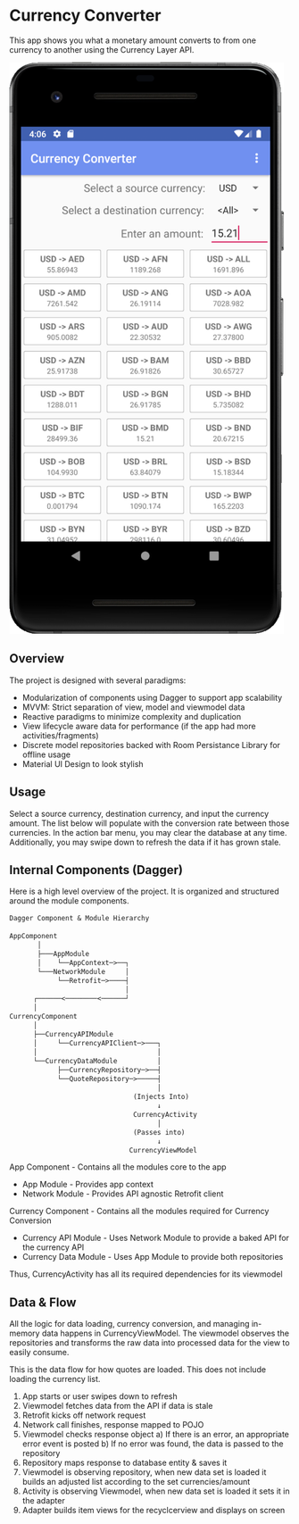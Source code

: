 # Currency Converter #

This app shows you what a monetary amount converts to from one currency to another using the Currency Layer API.

<img src="screenshots/screenshot_1.png"/>

## Overview ##

The project is designed with several paradigms:
* Modularization of components using Dagger to support app scalability
* MVVM: Strict separation of view, model and viewmodel data
* Reactive paradigms to minimize complexity and duplication
* View lifecycle aware data for performance (if the app had more activities/fragments)
* Discrete model repositories backed with Room Persistance Library for offline usage
* Material UI Design to look stylish

## Usage ##

Select a source currency, destination currency, and input the currency amount. The list below will populate with the conversion rate between those currencies. In the action bar menu, you may clear the database at any time. Additionally, you may swipe down to refresh the data if it has grown stale.

## Internal Components (Dagger) ##

Here is a high level overview of the project. It is organized and structured around the module components.

```
Dagger Component & Module Hierarchy
    
AppComponent
       │
       ├───AppModule
       │    └──AppContext─>──┐
       └───NetworkModule     │
            └──Retrofit─>────┤
                             │
      ┌──────<────────<──────┘
      │    
CurrencyComponent
      │
      ├──CurrencyAPIModule
      │     └──CurrencyAPIClient─>───┐
      │                              │
      └──CurrencyDataModule          │
            ├──CurrencyRepository─>──┤
            └──QuoteRepository─>─────┤
                                     │
                               (Injects Into)
                                     ↓
                               CurrencyActivity
                                     │
                               (Passes into)
                                     ↓
                              CurrencyViewModel
```

App Component - Contains all the modules core to the app
* App Module - Provides app context
* Network Module - Provides API agnostic Retrofit client  

Currency Component - Contains all the modules required for Currency Conversion
* Currency API Module - Uses Network Module to provide a baked API for the currency API
* Currency Data Module - Uses App Module to provide both repositories

Thus, CurrencyActivity has all its required dependencies for its viewmodel 

## Data & Flow ##

All the logic for data loading, currency conversion, and managing in-memory data happens in CurrencyViewModel. The viewmodel observes the repositories and transforms the raw data into processed data for the view to easily consume. 

This is the data flow for how quotes are loaded. This does not include loading the currency list.
1) App starts or user swipes down to refresh
2) Viewmodel fetches data from the API if data is stale
3) Retrofit kicks off network request
4) Network call finishes, response mapped to POJO
5) Viewmodel checks response object
  a) If there is an error, an appropriate error event is posted
  b) If no error was found, the data is passed to the repository
6) Repository maps response to database entity & saves it
7) Viewmodel is observing repository, when new data set is loaded it builds an adjusted list according to the set currencies/amount
8) Activity is observing Viewmodel, when new data set is loaded it sets it in the adapter
9) Adapter builds item views for the recyclcerview and displays on screen
